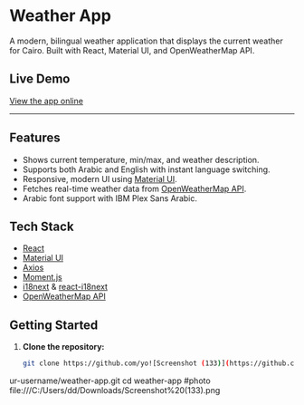 # Weather App

A modern, bilingual weather application that displays the current weather for Cairo. Built with React, Material UI, and OpenWeatherMap API.

## Live Demo

[View the app online](https://melodic-seahorse-02ddd3.netlify.app/)

---

## Features

- Shows current temperature, min/max, and weather description.
- Supports both Arabic and English with instant language switching.
- Responsive, modern UI using [Material UI](https://mui.com/).
- Fetches real-time weather data from [OpenWeatherMap API](https://openweathermap.org/api).
- Arabic font support with IBM Plex Sans Arabic.

## Tech Stack

- [React](https://reactjs.org/)
- [Material UI](https://mui.com/)
- [Axios](https://axios-http.com/)
- [Moment.js](https://momentjs.com/)
- [i18next](https://www.i18next.com/) & [react-i18next](https://react.i18next.com/)
- [OpenWeatherMap API](https://openweathermap.org/api)

## Getting Started

1. **Clone the repository:**
   ```sh
   git clone https://github.com/yo![Screenshot (133)](https://github.com/user-attachments/assets/f335f174-287a-42bd-8c68-ab69d9653e94)
ur-username/weather-app.git
   cd weather-app
#photo
file:///C:/Users/dd/Downloads/Screenshot%20(133).png

